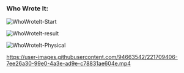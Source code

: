 ### Who Wrote It:

![WhoWroteIt-Start](https://user-images.githubusercontent.com/94663542/221709286-4eb205f4-1acd-4987-aa76-a47ee9456c8b.png)

![WhoWroteIt-result](https://user-images.githubusercontent.com/94663542/221709299-366470d2-0e24-4a48-a4bf-8d42ea1af6f4.png)

![WhoWroteIt-Physical](https://user-images.githubusercontent.com/94663542/221709342-9aed60f0-801e-4b2f-92b1-8d35143872f4.png)

https://user-images.githubusercontent.com/94663542/221709406-7ee26a30-99e0-4a3e-ad9e-c78831ae604e.mp4
